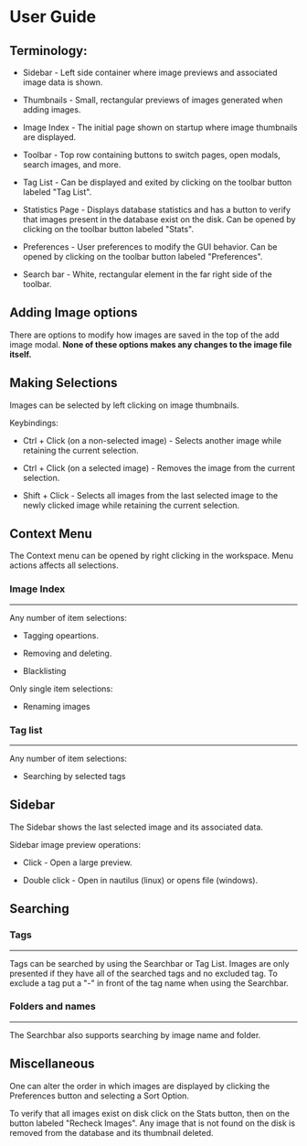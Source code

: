 # User Guide

## Terminology:

- Sidebar - Left side container where image previews and associated image data is shown.

- Thumbnails - Small, rectangular previews of images generated when adding images.

- Image Index - The initial page shown on startup where image thumbnails are displayed.

- Toolbar - Top row containing buttons to switch pages, open modals, search images, and more.

- Tag List - Can be displayed and exited by clicking on the toolbar button labeled "Tag List".

- Statistics Page - Displays database statistics and has a button to verify that images present in the database exist on the disk. Can be opened by clicking on the toolbar button labeled "Stats".

- Preferences - User preferences to modify the GUI behavior. Can be opened by clicking on the toolbar button labeled "Preferences".

- Search bar - White, rectangular element in the far right side of the toolbar.

## Adding Image options

There are options to modify how images are saved in the top of the add image modal. **None of these options makes any changes to the image file itself.**

## Making Selections

Images can be selected by left clicking on image thumbnails.

Keybindings:

- Ctrl + Click (on a non-selected image) - Selects another image while retaining the current selection.

- Ctrl + Click (on a selected image) - Removes the image from the current selection.

- Shift + Click - Selects all images from the last selected image to the newly clicked image while retaining the current selection.

## Context Menu

The Context menu can be opened by right clicking in the workspace. Menu actions affects all selections.

### Image Index

---

Any number of item selections:

- Tagging opeartions.

- Removing and deleting.

- Blacklisting

Only single item selections:

- Renaming images

### Tag list

---

Any number of item selections:

- Searching by selected tags

## Sidebar

The Sidebar shows the last selected image and its associated data.

Sidebar image preview operations:

- Click - Open a large preview.

- Double click - Open in nautilus (linux) or opens file (windows).

## Searching

### Tags

---

Tags can be searched by using the Searchbar or Tag List. Images are only presented if they have all of the searched tags and no excluded tag. To exclude a tag put a "-" in front of the tag name when using the Searchbar.

### Folders and names

---

The Searchbar also supports searching by image name and folder.

## Miscellaneous

One can alter the order in which images are displayed by clicking the Preferences button and selecting a Sort Option.

To verify that all images exist on disk click on the Stats button, then on the button labeled "Recheck Images". Any image that is not found on the disk is removed from the database and its thumbnail deleted.
